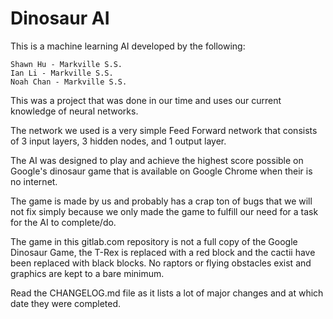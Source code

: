 # Dinosaur AI

This is a machine learning AI developed by the following:
    
    Shawn Hu - Markville S.S.
    Ian Li - Markville S.S.
    Noah Chan - Markville S.S.
    
This was a project that was done in our time and uses our current knowledge of
neural networks.

The network we used is a very simple Feed Forward network that consists of 3
input layers, 3 hidden nodes, and 1 output layer.

The AI was designed to play and achieve the highest score possible on Google's
dinosaur game that is available on Google Chrome when their is no internet.

The game is made by us and probably has a crap ton of bugs that we will not fix
simply because we only made the game to fulfill our need for a task for the AI
to complete/do.

The game in this gitlab.com repository is not a full copy of the Google
Dinosaur Game, the T-Rex is replaced with a red block and the cactii have been
replaced with black blocks. No raptors or flying obstacles exist and graphics
are kept to a bare minimum.

Read the CHANGELOG.md file as it lists a lot of major changes and at which date
they were completed.